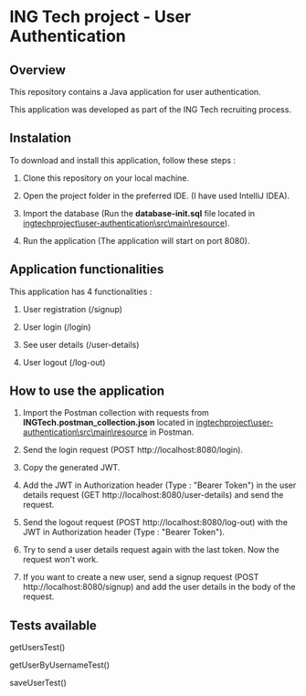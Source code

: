 # ING Tech project - User Authentication

## Overview

This repository contains a Java application for user authentication. 

This application was developed as part of the ING Tech recruiting process.

## Instalation

To download and install this application, follow these steps :

1. Clone this repository on your local machine.

2. Open the project folder in the preferred IDE. (I have used IntelliJ IDEA).

3. Import the database (Run the **database-init.sql** file located in [ingtechproject\user-authentication\src\main\resource](ingtechproject\user-authentication\src\main\resource)).

3. Run the application (The application will start on port 8080).

## Application functionalities

This application has 4 functionalities :

1. User registration (/signup)

2. User login (/login)

3. See user details (/user-details)

4. User logout (/log-out)

## How to use the application

1. Import the Postman collection with requests from **INGTech.postman_collection.json** located in [ingtechproject\user-authentication\src\main\resource](ingtechproject\user-authentication\src\main\resource) in Postman.

2. Send the login request (POST http://localhost:8080/login).

3. Copy the generated JWT.

4. Add the JWT in Authorization header (Type : "Bearer Token") in the user details request (GET http://localhost:8080/user-details) and send the request.

5. Send the logout request (POST http://localhost:8080/log-out) with the JWT in Authorization header (Type : "Bearer Token").

6. Try to send a user details request again with the last token. Now the request won't work.

7. If you want to create a new user, send a signup request (POST http://localhost:8080/signup) and add the user details in the body of the request.

## Tests available

getUsersTest() 

getUserByUsernameTest()

saveUserTest()




